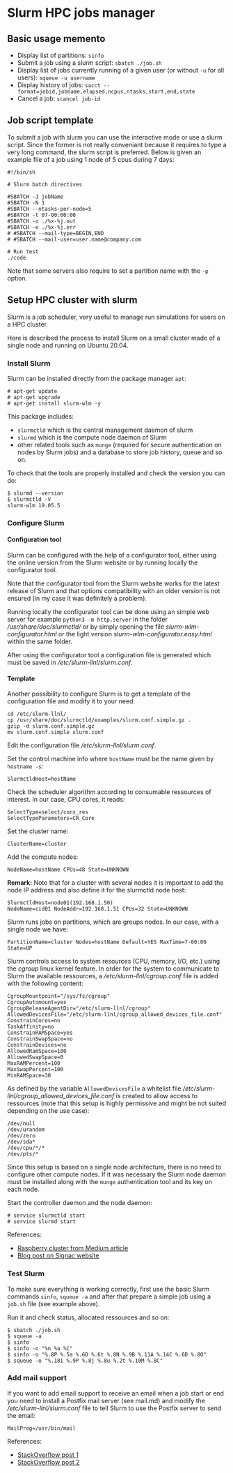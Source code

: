 # Slurm HPC jobs manager

## Basic usage memento

- Display list of partitions: `sinfo`
- Submit a job using a slurm script: `sbatch ./job.sh`
- Display list of jobs currently running of a given user (or without `-u` for all users): `squeue -u username`
- Display history of jobs: `sacct --format=jobid,jobname,elapsed,ncpus,ntasks,start,end,state`
- Cancel a job: `scancel job-id`

## Job script template

To submit a job with slurm you can use the interactive mode or use a slurm script.
Since the former is not really conveniant because it requires to type a very long command, the slurm script is preferred.
Below is given an example file of a job using 1 node of 5 cpus during 7 days:

```
#!/bin/sh

# Slurm batch directives

#SBATCH -J jobName
#SBATCH -N 1
#SBATCH --ntasks-per-node=5
#SBATCH -t 07-00:00:00
#SBATCH -o ./%x-%j.out
#SBATCH -e ./%x-%j.err
# #SBATCH --mail-type=BEGIN,END
# #SBATCH --mail-user=user.name@company.com

# Run test
./code

```

Note that some servers also require to set a partition name with the `-p` option.

## Setup HPC cluster with slurm

Slurm is a job scheduler, very useful to manage run simulations for users on a HPC cluster. 

Here is described the process to install Slurm on a small cluster made of a single node and running on Ubuntu 20.04.

### Install Slurm 

Slurm can be installed directly from the package manager `apt`:

```
# apt-get update
# apt-get upgrade
# apt-get install slurm-wlm -y
```

This package includes:
- `slurmctld` which is the central management daemon of slurm 
- `slurmd` which is the compute node daemon of Slurm
- other related tools such as `munge` (required for secure authentication on nodes by Slurm jobs) and a database to store job history, queue and so on.

To check that the tools are properly installed and check the version you can do:

```
$ slurmd --version
$ slurmctld -V
slurm-wlm 19.05.5
```

### Configure Slurm

#### Configuration tool

Slurm can be configured with the help of a configurator tool, either using the online version from the Slurm website or by running locally the configurator tool.

Note that the configurator tool from the Slurm website works for the latest release of Slurm and that options compatibility with an older version is not ensured (in my case it was definitely a problem).

Running locally the configurator tool can be done using an simple web server for example `python3 -m http.server` in the folder */usr/share/doc/slurmctld/* or by simply opening the file *slurm-wlm-configurator.html* or the light version *slurm-wlm-configurator.easy.html* within the same folder. 

After using the configurator tool a configuration file is generated which must be saved in */etc/slurm-llnl/slurm.conf*.

#### Template

Another possibility to configure Slurm is to get a template of the configuration file and modify it to your need.

```
cd /etc/slurm-llnl/
cp /usr/share/doc/slurmctld/examples/slurm.conf.simple.gz .
gzip -d slurm.conf.simple.gz
mv slurm.conf.simple slurm.conf
```

Edit the configuration file */etc/slurm-llnl/slurm.conf*.

Set the control machine info where `hostName` must be the name given by `hostname -s`:

```
SlurmctldHost=hostName
```

Check the scheduler algorithm according to consumable ressources of interest. In our case, CPU cores, it reads:

```
SelectType=select/cons_res
SelectTypeParameters=CR_Core
```

Set the cluster name:

```
ClusterName=cluster
```

Add the compute nodes:

```
NodeName=hostName CPUs=48 State=UNKNOWN
```

**Remark:**
Note that for a cluster with several nodes it is important to add the node IP address and also define it for the slurmctld node host:

```
SlurmctldHost=node01(192.168.1.50)
NodeName=cid01 NodeAddr=192.168.1.51 CPUs=32 State=UNKNOWN
```

Slurm runs jobs on partitions, which are groups nodes. 
In our case, with a single node we have:

```
PartitionName=cluster Nodes=hostName Default=YES MaxTime=7-00:00 State=UP
```

Slurm controls access to system resources (CPU, memory, I/O, etc.) using the *cgroup* linux kernel feature. 
In order for the system to communicate to Slurm the available ressources, a */etc/slurm-llnl/cgroup.conf* file is added with the following content:

```
CgroupMountpoint="/sys/fs/cgroup"
CgroupAutomount=yes
CgroupReleaseAgentDir="/etc/slurm-llnl/cgroup"
AllowedDevicesFile="/etc/slurm-llnl/cgroup_allowed_devices_file.conf"
ConstrainCores=no
TaskAffinity=no
ConstrainRAMSpace=yes
ConstrainSwapSpace=no
ConstrainDevices=no
AllowedRamSpace=100
AllowedSwapSpace=0
MaxRAMPercent=100
MaxSwapPercent=100
MinRAMSpace=30
```

As defined by the variable `AllowedDevicesFile` a whitelist file */etc/slurm-llnl/cgroup_allowed_devices_file.conf* is created to allow access to ressources (note that this setup is highly permissive and might be not suited depending on the use case):

```
/dev/null
/dev/urandom
/dev/zero
/dev/sda*
/dev/cpu/*/*
/dev/pts/*
```

Since this setup is based on a single node architecture, there is no need to configure other compute nodes. If it was necessary the Slurm node daemon must be installed along with the `munge` authentication tool and its key on each node. 

Start the controller daemon and the node daemon:

```
# service slurmctld start
# service slurmd start
```

References:
- [Raspberry cluster from Medium article](https://glmdev.medium.com/building-a-raspberry-pi-cluster-784f0df9afbd)
- [Blog post on Signac website](https://signac.io/development/2020/06/26/local-SLURM-environment.html)

### Test Slurm

To make sure everything is working correctly, first use the basic Slurm commands `sinfo`, `squeue -a` and after that prepare a simple job using a `job.sh` file (see example above).

Run it and check status, allocated ressources and so on:

```
$ sbatch ./job.sh
$ squeue -a
$ sinfo
$ sinfo -o "%n %a %C"
$ sinfo -o "%.8P %.5a %.6D %.6t %.8N %.9B %.11A %.14C %.6D %.8O"
$ squeue -o "%.18i %.9P %.8j %.8u %.2t %.10M %.8C"
```

### Add mail support

If you want to add email support to receive an email when a job start or end you need to install a Postfix mail server (see mail.md) and modify the */etc/slurm-llnl/slurm.conf* file to tell Slurm to use the Postfix server to send the email:

```
MailProg=/usr/bin/mail
```

References: 
- [StackOverflow post 1](https://stackoverflow.com/questions/60916882/how-does-one-implement-the-e-maling-option-for-slurm)
- [StackOverflow post 2](https://stackoverflow.com/questions/53003230/how-to-configure-the-content-of-slurm-notification-emails)



